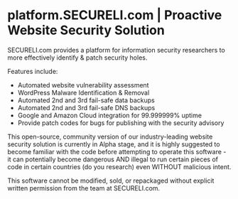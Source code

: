 # platform.SECURELI.com | Proactive Website Security Solution

SECURELI.com provides a platform for information security researchers to
more effectively identify & patch security holes.

Features include:

- Automated website vulnerability assessment
- WordPress Malware Identification & Removal
- Automated 2nd and 3rd fail-safe data backups
- Automated 2nd and 3rd fail-safe DNS backups
- Google and Amazon Cloud integration for 99.999999% uptime
- Provide patch codes for bugs for publishing with the security advisory

This open-source, community version of our industry-leading website security
solution is currently in Alpha stage, and it is highly suggested to become
familiar with the code before attempting to operate this software - it can
potentially become dangerous AND illegal to run certain pieces of code in
certain countries (do you research) even WITHOUT malicious intent.

This software cannot be modified, sold, or repackaged without explicit
written permission from the team at SECURELI.com.
